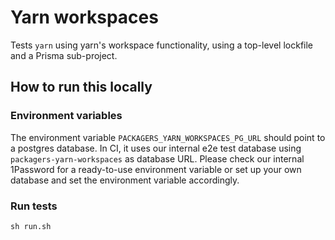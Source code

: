 # Yarn workspaces

Tests `yarn` using yarn's workspace functionality, using a top-level lockfile
and a Prisma sub-project.

## How to run this locally

### Environment variables

The environment variable `PACKAGERS_YARN_WORKSPACES_PG_URL` should point to a postgres database.
In CI, it uses our internal e2e test database using `packagers-yarn-workspaces` as database URL.
Please check our internal 1Password for a ready-to-use environment variable or 
set up your own database and set the environment variable accordingly.

### Run tests

```shell script
sh run.sh
```
